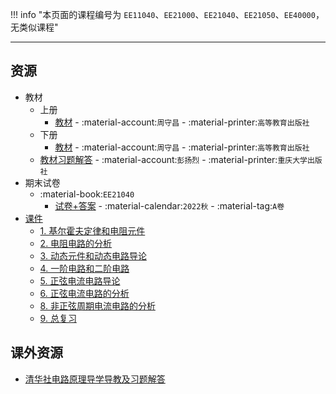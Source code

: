 !!! info "本页面的课程编号为 `EE11040`、`EE21000`、`EE21040`、`EE21050`、`EE40000`，无类似课程"

---

## 资源
- 教材  
    - 上册  
        - [教材](https://api.ecylt.top/v1/lanzou_link?url=https://cqu-openlib.lanzout.com/imqcJ1wmtpsd&type=down) - :material-account:`周守昌` - :material-printer:`高等教育出版社`  
    - 下册  
        - [教材](https://api.ecylt.top/v1/lanzou_link?url=https://cqu-openlib.lanzout.com/ih9aM1wmtq7i&type=down) - :material-account:`周守昌` - :material-printer:`高等教育出版社`  
    - [教材习题解答](https://api.ecylt.top/v1/lanzou_link?url=https://cqu-openlib.lanzout.com/iK9NA1wmtqsj&type=down) - :material-account:`彭扬烈` - :material-printer:`重庆大学出版社`  
- 期末试卷  
    - :material-book:`EE21040`  
        - [试卷+答案](https://api.ecylt.top/v1/lanzou_link?url=https://cqu-openlib.lanzout.com/iXVqF21m9xve&type=down) - :material-calendar:`2022秋` - :material-tag:`A卷`  
- [课件](https://api.ecylt.top/v1/lanzou_link?url=https://cqu-openlib.lanzout.com/i6MOb1wmtvhi&type=down)  
    - [1. 基尔霍夫定律和电阻元件](https://api.ecylt.top/v1/lanzou_link?url=https://cqu-openlib.lanzout.com/iageJ1wmuxrg&type=down)  
    - [2. 电阻电路的分析](https://api.ecylt.top/v1/lanzou_link?url=https://cqu-openlib.lanzout.com/iUGIS1wmuy2h&type=down)  
    - [3. 动态元件和动态电路导论](https://api.ecylt.top/v1/lanzou_link?url=https://cqu-openlib.lanzout.com/itsaJ1wmuygb&type=down)  
    - [4. 一阶电路和二阶电路](https://api.ecylt.top/v1/lanzou_link?url=https://cqu-openlib.lanzout.com/i87Wq1wmuyxi&type=down)  
    - [5. 正弦电流电路导论](https://api.ecylt.top/v1/lanzou_link?url=https://cqu-openlib.lanzout.com/i4nmT1wmuz5g&type=down)  
    - [6. 正弦电流电路的分析](https://api.ecylt.top/v1/lanzou_link?url=https://cqu-openlib.lanzout.com/idH861wmuzja&type=down)  
    - [8. 非正弦周期电流电路的分析](https://api.ecylt.top/v1/lanzou_link?url=https://cqu-openlib.lanzout.com/ic0RZ1wmuzmd&type=down)  
    - [9. 总复习](https://api.ecylt.top/v1/lanzou_link?url=https://cqu-openlib.lanzout.com/ioyIE1wmuzri&type=down)  

## 课外资源  
- [清华社电路原理导学导教及习题解答](https://api.ecylt.top/v1/lanzou_link?url=https://cqu-openlib.lanzout.com/i6kyJ1wmtuqb&type=down)  
